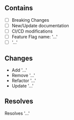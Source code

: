 ## Contains
- [ ] Breaking Changes
- [ ] New/Update documentation
- [ ] CI/CD modifications
- [ ] Feature Flag name: '...'
- [ ] '...'

## Changes
*  Add '...'
*  Remove '...'
*  Refactor '...'
*  Update '...'

## Resolves
Resolves '...'
